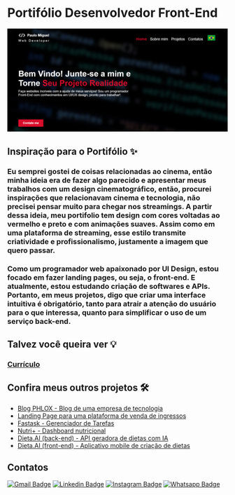 # Portifólio Desenvolvedor Front-End
[![Uma screenshot do meu portifólio de devenvolvedor Front-End, nela há um header com uma barra de navegação, uma mensagem principal pequena com um subtítulo e um botão vermelho para contato](public/Images/portifolio-screenshot.png)](https://portifolio-react-three.vercel.app/)

## Inspiração para o Portifólio ✨
  ### Eu semprei gostei de coisas relacionadas ao cinema, então minha ideia era de fazer algo parecido e apresentar meus trabalhos com um design cinematográfico, então, procurei inspirações que relacionavam cinema e tecnologia, não precisei pensar muito para chegar nos streamings. A partir dessa ideia, meu portifolio tem design com cores voltadas ao vermelho e preto e com animações suaves. Assim como em uma plataforma de streaming, esse estilo transmite criatividade e profissionalismo, justamente a imagem que quero passar.

  ### Como um programador web apaixonado por UI Design, estou focado em fazer landing pages, ou seja, o front-end. E atualmente, estou estudando criação de softwares e APIs. Portanto, em meus projetos, digo que criar uma interface intuitiva é obrigatório, tanto para atrair a atenção do usuário para o que interessa, quanto para simplificar o uso de um serviço back-end.

## Talvez você queira ver 💡
  ### [Currículo](https://docs.google.com/document/d/1xhimUtV6EM7c1GtwBwAHsIonX1HjoLSi/edit)

## Confira meus outros projetos 🛠️
  - [Blog PHLOX - Blog de uma empresa de tecnologia](https://github.com/Paulo-Mikhael/phlox-blog?tab=readme-ov-file#readme)
  - [Landing Page para uma plataforma de venda de ingressos](https://github.com/Paulo-Mikhael/cinema-lp?tab=readme-ov-file#readme)
  - [Fastask - Gerenciador de Tarefas](https://github.com/Paulo-Mikhael/fastask?tab=readme-ov-file#readme)
  - [Nutri+ - Dashboard nutricional](https://github.com/Paulo-Mikhael/nutri-plus-dashboard?tab=readme-ov-file#readme)
  - [Dieta.AI (back-end) - API geradora de dietas com IA](https://github.com/Paulo-Mikhael/dietaai-backend?tab=readme-ov-file#readme)
  - [Dieta.AI (front-end) - Aplicativo mobile de criação de dietas](https://github.com/Paulo-Mikhael/dietaai-mobile?tab=readme-ov-file#readme)

## Contatos
  [![Gmail Badge](https://img.shields.io/badge/Gmail-EA4335.svg?style=for-the-badge&logo=Gmail&logoColor=white)](https://portifolio-react-three.vercel.app/contacts/)
  [![Linkedin Badge](https://img.shields.io/badge/LinkedIn-0A66C2.svg?style=for-the-badge&logo=LinkedIn&logoColor=white)](https://www.linkedin.com/in/paulo-miguel-4b706022b/)
  [![Instagram Badge](https://img.shields.io/badge/Instagram-E4405F.svg?style=for-the-badge&logo=Instagram&logoColor=white)](https://www.instagram.com/pa__miguel?igsh=MWxoYzdqNGluZWcyaA%3D%3D)
  [![Whatsapp Badge](https://img.shields.io/badge/WhatsApp-25D366.svg?style=for-the-badge&logo=WhatsApp&logoColor=white)](https://api.whatsapp.com/send/?phone=5592992813253&text=Ol%C3%A1%21+Gostaria+de+fazer+uma+oferta...&type=phone_number&app_absent=0)
